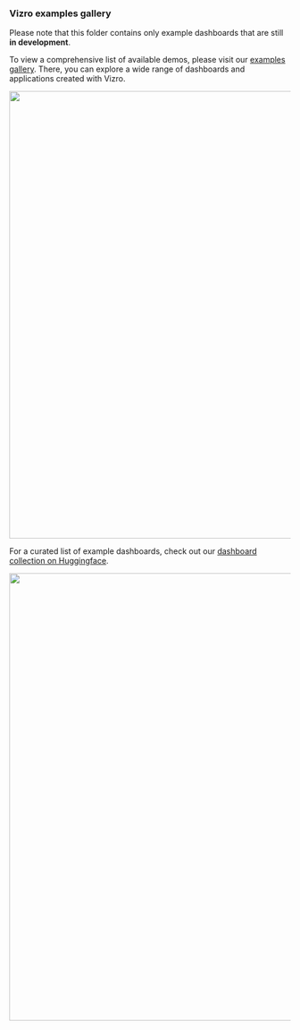 ### Vizro examples gallery

Please note that this folder contains only example dashboards that are still **in development**.

To view a comprehensive list of available demos, please visit our [examples gallery](http://vizro.mckinsey.com/).
There, you can explore a wide range of dashboards and applications created with Vizro.

<img src="https://raw.githubusercontent.com/mckinsey/vizro/tidy/remove-kpi-dashboard/.github/images/vizro_examples_gallery.png" width="800"/>

For a curated list of example dashboards, check out our [dashboard collection on Huggingface](https://huggingface.co/collections/vizro/vizro-official-gallery-66697d414646eeac61eae6de).

<img src="https://raw.githubusercontent.com/mckinsey/vizro/tidy/remove-kpi-dashboard/.github/images/huggingface_collection.png" width="800"/>
